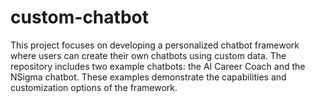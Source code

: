 # custom-chatbot
This project focuses on developing a personalized chatbot framework where users can create their own chatbots using custom data. The repository includes two example chatbots: the AI Career Coach and the NSigma chatbot. These examples demonstrate the capabilities and customization options of the framework.
